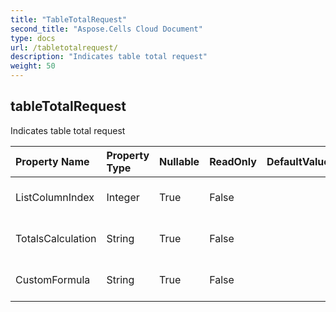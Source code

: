 ```yaml
---
title: "TableTotalRequest"
second_title: "Aspose.Cells Cloud Document"
type: docs
url: /tabletotalrequest/
description: "Indicates table total request"
weight: 50
---
```


## **tableTotalRequest**

Indicates table total request 

| Property Name | Property Type | Nullable |  ReadOnly | DefaultValue | Description | 
| :- | :- | :- |:- |  :- | :- |
| ListColumnIndex | Integer | True |  False |  | Indicates list column index. |  
| TotalsCalculation | String | True |  False |  | Indicates totals calculation. |  
| CustomFormula | String | True |  False |  | Indicates custom formula. |  

